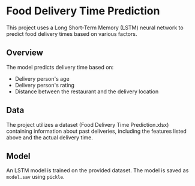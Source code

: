 # Food Delivery Time Prediction

This project uses a Long Short-Term Memory (LSTM) neural network to predict food delivery times based on various factors.

## Overview

The model predicts delivery time based on:

* Delivery person's age
* Delivery person's rating
* Distance between the restaurant and the delivery location


## Data

The project utilizes a dataset (Food Delivery Time Prediction.xlsx) containing information about past deliveries, including the features listed above and the actual delivery time.

## Model

An LSTM model is trained on the provided dataset.  The model is saved as `model.sav` using `pickle`.




